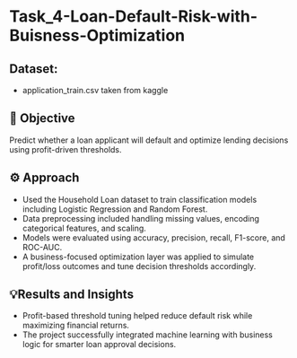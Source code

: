 # Task_4-Loan-Default-Risk-with-Buisness-Optimization
## Dataset: 
- application_train.csv taken from kaggle

## 🎯 Objective

Predict whether a loan applicant will default and optimize lending decisions using profit-driven thresholds.

## ⚙️ Approach

- Used the Household Loan dataset to train classification models including Logistic Regression and Random Forest. 
- Data preprocessing included handling missing values, encoding categorical features, and scaling.
- Models were evaluated using accuracy, precision, recall, F1-score, and ROC-AUC.
- A business-focused optimization layer was applied to simulate profit/loss outcomes and tune decision thresholds accordingly.

## 💡Results and Insights

- Profit-based threshold tuning helped reduce default risk while maximizing financial returns.
- The project successfully integrated machine learning with business logic for smarter loan approval decisions.
